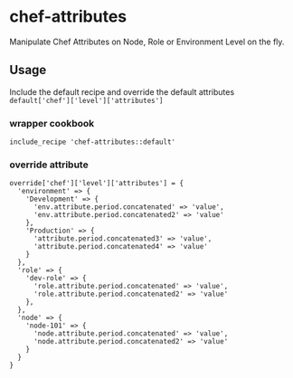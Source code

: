 # chef-attributes
Manipulate Chef Attributes on Node, Role or Environment Level on the fly.

## Usage
Include the default recipe and override the default attributes ```default['chef']['level']['attributes']```

### wrapper cookbook
```
include_recipe 'chef-attributes::default'
```
### override attribute
```
override['chef']['level']['attributes'] = {
  'environment' => {
    'Development' => {
      'env.attribute.period.concatenated' => 'value',
      'env.attribute.period.concatenated2' => 'value'
    },
    'Production' => {
      'attribute.period.concatenated3' => 'value',
      'attribute.period.concatenated4' => 'value'
    }
  },
  'role' => {
    'dev-role' => {
      'role.attribute.period.concatenated' => 'value',
      'role.attribute.period.concatenated2' => 'value'
    },
  },
  'node' => {
    'node-101' => {
      'node.attribute.period.concatenated' => 'value',
      'node.attribute.period.concatenated2' => 'value'
    }
  }
}

```
